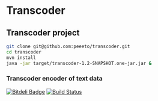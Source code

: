 # Transcoder

## Transcoder project

```bash
git clone git@github.com:peeeto/transcoder.git
cd transcoder
mvn install
java -jar target/transcoder-1.2-SNAPSHOT.one-jar.jar &
```

### Transcoder encoder of text data

[![Bitdeli Badge](https://d2weczhvl823v0.cloudfront.net/peeeto/transcoder/trend.png)](https://bitdeli.com/free "Bitdeli Badge")
[![Build Status](https://drone.io/bitbucket.org/peeeto/transcoder/status.png)](https://drone.io/bitbucket.org/peeeto/transcoder/latest)

